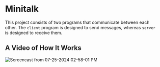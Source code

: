 # Minitalk
This project consists of two programs that communicate between each other. The `client` program is designed to send messages, whereas `server` is designed to receive them. 

## A Video of How It Works
![Screencast from 07-25-2024 02-58-01 PM](https://github.com/user-attachments/assets/0729bc3c-4d04-4d40-ae98-615c0fb887b8)  
